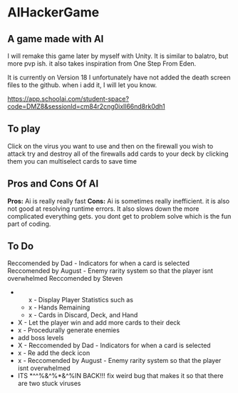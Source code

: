 # AIHackerGame
## A game made with AI
I will remake this game later by myself with Unity.
It is similar to balatro, but more pvp ish. 
it also takes inspiration from One Step From Eden.

It is currently on Version 18
I unfortunately have not added the death screen files to the github. when i add it, I will let you know.

https://app.schoolai.com/student-space?code=DMZ8&sessionId=cm84r2cng0ixll66nd8rk0dh1

## To play
Click on the virus you want to use and then on the firewall you wish to attack
try and destroy all of the firewalls
add cards to your deck by clicking them
you can multiselect cards to save time

## Pros and Cons Of AI
<strong>Pros:</strong> Ai is really really fast
<strong>Cons:</strong> Ai is sometimes really inefficient. it is also not good at resolving runtime errors. It also slows down the more complicated everything gets. you dont get to problem solve which is the fun part of coding.

## To Do
Reccomended by Dad - Indicators for when a card is selected
Reccomended by August - Enemy rarity system so that the player isnt overwhelmed
Reccomended by Steven

<ul>
  <li>
    <ul>x - Display Player Statistics such as
      <li>x - Hands Remaining</li>
      <li>x - Cards in Discard, Deck, and Hand</li>
    </ul>
  </li>
  <li>X - Let the player win and add more cards to their deck</li>
  <li>x - Procedurally generate enemies</li>
  <li>add boss levels</li>
  <li>X - Reccomended by Dad - Indicators for when a card is selected</li>
  <li>x - Re add the deck icon</li>
  <li>x - Reccomended by August - Enemy rarity system so that the player isnt overwhelmed</li>
  <li>ITS *^^%&^%*&^%IN BACK!!! fix weird bug that makes it so that there are two stuck viruses</li>
</ul>

